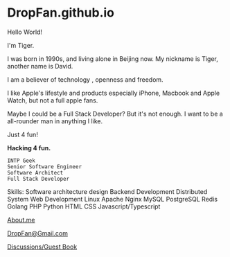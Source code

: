 DropFan.github.io
=================

Hello World!

I'm Tiger.

I was born in 1990s, and living alone in Beijing now. My nickname is Tiger, another name is David.

I am a believer of technology , openness and freedom.

I like Apple's lifestyle and products especially iPhone, Macbook and Apple Watch, but not a full apple fans.

Maybe I could be a Full Stack Developer? But it's not enough. I want to be a all-rounder man in anything I like.

Just 4 fun!

**Hacking 4 fun.**

    INTP Geek
    Senior Software Engineer
    Software Architect
    Full Stack Developer

Skills:
    Software architecture design
    Backend Development
    Distributed System
    Web Development
    Linux Apache Nginx MySQL PostgreSQL Redis
    Golang PHP Python HTML CSS Javascript/Typescript

[About.me](http://about.me/DropFan)

[DropFan@Gmail.com](mailto:DropFan@Gmail.com)

[Discussions/Guest Book](https://github.com/DropFan/DropFan.github.io/discussions)
